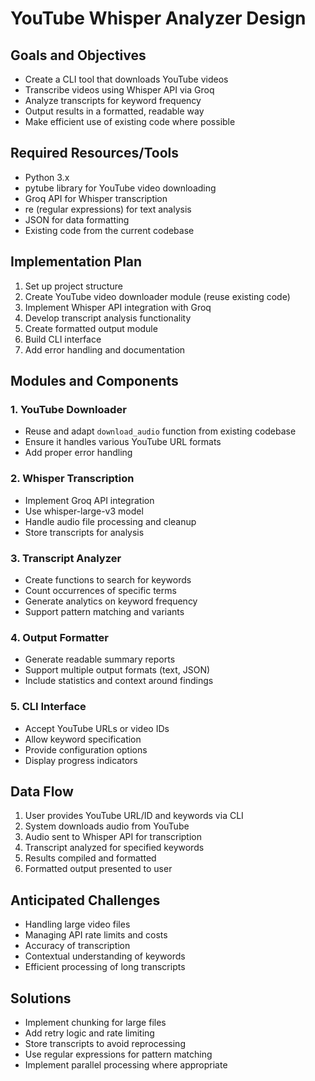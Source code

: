 # YouTube Whisper Analyzer Design

## Goals and Objectives
- Create a CLI tool that downloads YouTube videos
- Transcribe videos using Whisper API via Groq
- Analyze transcripts for keyword frequency
- Output results in a formatted, readable way
- Make efficient use of existing code where possible

## Required Resources/Tools
- Python 3.x
- pytube library for YouTube video downloading
- Groq API for Whisper transcription
- re (regular expressions) for text analysis
- JSON for data formatting
- Existing code from the current codebase

## Implementation Plan
1. Set up project structure
2. Create YouTube video downloader module (reuse existing code)
3. Implement Whisper API integration with Groq
4. Develop transcript analysis functionality
5. Create formatted output module
6. Build CLI interface
7. Add error handling and documentation

## Modules and Components

### 1. YouTube Downloader
- Reuse and adapt `download_audio` function from existing codebase
- Ensure it handles various YouTube URL formats
- Add proper error handling

### 2. Whisper Transcription
- Implement Groq API integration
- Use whisper-large-v3 model
- Handle audio file processing and cleanup
- Store transcripts for analysis

### 3. Transcript Analyzer
- Create functions to search for keywords
- Count occurrences of specific terms
- Generate analytics on keyword frequency
- Support pattern matching and variants

### 4. Output Formatter
- Generate readable summary reports
- Support multiple output formats (text, JSON)
- Include statistics and context around findings

### 5. CLI Interface
- Accept YouTube URLs or video IDs
- Allow keyword specification
- Provide configuration options
- Display progress indicators

## Data Flow
1. User provides YouTube URL/ID and keywords via CLI
2. System downloads audio from YouTube
3. Audio sent to Whisper API for transcription
4. Transcript analyzed for specified keywords
5. Results compiled and formatted
6. Formatted output presented to user

## Anticipated Challenges
- Handling large video files
- Managing API rate limits and costs
- Accuracy of transcription
- Contextual understanding of keywords
- Efficient processing of long transcripts

## Solutions
- Implement chunking for large files
- Add retry logic and rate limiting
- Store transcripts to avoid reprocessing
- Use regular expressions for pattern matching
- Implement parallel processing where appropriate 